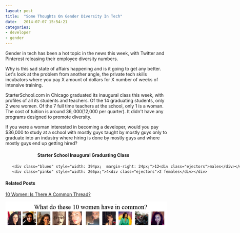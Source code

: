 ```yaml
---
layout: post
title:  "Some Thoughts On Gender Diversity In Tech"
date:   2014-07-07 15:54:21
categories: 
- developer
- gender
---
```


Gender in tech has been a hot topic in the news this week, with Twitter and Pinterest releasing their employee diversity numbers. 

Why is this sad state of affairs happening and is it going to get any better. Let's look at the problem from another angle, the private tech skills incubators where you pay X amount of dollars for X number of weeks of intensive training.

StarterSchool.com in Chicago graduated its inaugural class this week, with profiles of all its students and teachers. Of the 14 graduating students, only 2 were women. Of the 7 full time teachers at the school, only 1 is a woman.  The cost of tuition is around $36,000 ($12,000 per quarter).  It didn't have any programs designed to promote diversity. 

If you were a woman interested in becoming a developer, would you pay $36,000 to study at a school with mostly guys taught by mostly guys only to graduate into an industry where hiring is done by mostly guys and where mostly guys end up getting hired?


<div class="charto" style="width:800px; margin-left:auto; margin-right:auto">
  <h4 style="width:600px; margin-left:auto; margin-right:auto">Starter School Inaugural Graduating Class</h4>

       <div class="blueo" style="width: 394px;  margin-right: 24px;">12<div class="ejectors">males</div></div>
       <div class="pinko" style="width: 266px;">4<div class="ejectors">2 females</div></div>
</div>


<h4> Related Posts</h4>

<a href="http://discussthetimes.com/blog/twitter/Ten-Women-Is-There-A-Common-Thread/">10 Women: Is There A Common Thread?</a>

<img class="image-center" src="/10women.png">